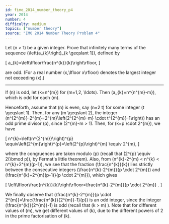 ```yaml
---
id: fimo_2014_number_theory_p4
year: 2014
number: 4
difficulty: medium
topics: ["number theory"]
source: "IMO 2014 Number Theory Problem 4"
---
```


Let \(n > 1\) be a given integer. Prove that infinitely many terms of the sequence \(\left(a_{k}\right)_{k \geqslant 1}\), defined by

\[
a_{k}=\left\lfloor\frac{n^{k}}{k}\right\rfloor,
\]

are odd. (For a real number \(x,\lfloor x\rfloor\) denotes the largest integer not exceeding \(x\).)

---
If \(n\) is odd, let \(k=n^{m}\) for \(m=1,2, \ldots\). Then \(a_{k}=n^{n^{m}-m}\), which is odd for each \(m\).

Henceforth, assume that \(n\) is even, say \(n=2 t\) for some integer \(t \geqslant 1\). Then, for any \(m \geqslant 2\), the integer \(n^{2^{m}}-2^{m}=2^{m}\left(2^{2^{m}-m} \cdot t^{2^{m}}-1\right)\) has an odd prime divisor \(p\), since \(2^{m}-m > 1\). Then, for \(k=p \cdot 2^{m}\), we have

\[
n^{k}=\left(n^{2^{m}}\right)^{p} \equiv\left(2^{m}\right)^{p}=\left(2^{p}\right)^{m} \equiv 2^{m},
\]

where the congruences are taken modulo \(p\) (recall that \(2^{p} \equiv 2(\bmod p)\), by Fermat's little theorem). Also, from \(n^{k}-2^{m} < n^{k} < n^{k}+2^{m}(p-1)\), we see that the fraction \(\frac{n^{k}}{k}\) lies strictly between the consecutive integers \(\frac{n^{k}-2^{m}}{p \cdot 2^{m}}\) and \(\frac{n^{k}+2^{m}(p-1)}{p \cdot 2^{m}}\), which gives

\[
\left\lfloor\frac{n^{k}}{k}\right\rfloor=\frac{n^{k}-2^{m}}{p \cdot 2^{m}} .
\]

We finally observe that \(\frac{n^{k}-2^{m}}{p \cdot 2^{m}}=\frac{\frac{n^{k}}{2^{m}}-1}{p}\) is an odd integer, since the integer \(\frac{n^{k}}{2^{m}}-1\) is odd (recall that \(k > m\) ). Note that for different values of \(m\), we get different values of \(k\), due to the different powers of 2 in the prime factorisation of \(k\).
